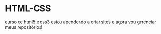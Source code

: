 # HTML-CSS
 curso de html5 e css3 
 estou apendendo a criar sites e agora vou gerenciar meus repositórios!

